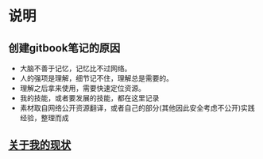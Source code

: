 # 说明

## 创建gitbook笔记的原因

+ 大脑不善于记忆，记忆比不过网络。
+ 人的强项是理解，细节记不住，理解总是需要的。
+ 理解之后拿来使用，需要快速定位资源。
+ 我的技能，或者要发展的技能，都在这里记录
+ 素材取自网络公开资源翻译，或者自己的部分(其他因此安全考虑不公开)实践经验，整理而成

## [关于我的现状](ch99/state.md)
